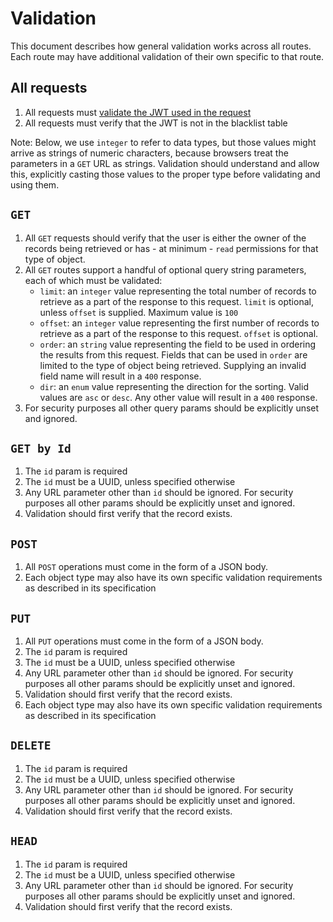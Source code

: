 # Validation

This document describes how general validation works across all routes. Each route may have additional validation of their own specific to that route.

## All requests

1. All requests must [validate the JWT used in the request](https://medium.com/dataseries/public-claims-and-how-to-validate-a-jwt-1d6c81823826)
1. All requests must verify that the JWT is not in the blacklist table

Note: Below, we use `integer` to refer to data types, but those values might arrive
as strings of numeric characters, because browsers treat the parameters in a `GET` URL as strings. Validation should understand and allow this, explicitly casting
those values to the proper type before validating and using them.

## `GET`

1. All `GET` requests should verify that the user is either the owner of the records being retrieved or has - at minimum - `read` permissions for that type of object.
1. All `GET` routes support a handful of optional query string parameters, each of which must be validated:
    * `limit`: an `integer` value representing the total number of records to retrieve as a part of the response to this request. `limit` is optional, unless `offset` is supplied. Maximum value is `100`
    * `offset`: an `integer` value representing the first number of records to retrieve as a part of the response to this request. `offset` is optional.
    * `order`: an `string` value representing the field to be used in ordering the results from this request. Fields that can be used in `order` are limited to the type of object being retrieved. Supplying an invalid field name will result in a `400` response.
    * `dir`: an `enum` value representing the direction for the sorting. Valid values are `asc` or `desc`. Any other value will result in a `400` response.
1. For security purposes all other query params should be explicitly unset and ignored.

## `GET by Id`

 1. The `id` param is required
 1. The `id` must be a UUID, unless specified otherwise
 1. Any URL parameter other than `id` should be ignored. For security purposes all other params should be explicitly unset and ignored.
 1. Validation should first verify that the record exists.

## `POST`

 1. All `POST` operations must come in the form of a JSON body.
 1. Each object type may also have its own specific validation requirements as described in its specification

## `PUT`

 1. All `PUT` operations must come in the form of a JSON body.
 1. The `id` param is required
 1. The `id` must be a UUID, unless specified otherwise
 1. Any URL parameter other than `id` should be ignored. For security purposes all other params should be explicitly unset and ignored.
 1. Validation should first verify that the record exists.
 1. Each object type may also have its own specific validation requirements as described in its specification

## `DELETE`

 1. The `id` param is required
 1. The `id` must be a UUID, unless specified otherwise
 1. Any URL parameter other than `id` should be ignored. For security purposes all other params should be explicitly unset and ignored.
 1. Validation should first verify that the record exists.

## `HEAD`

 1. The `id` param is required
 1. The `id` must be a UUID, unless specified otherwise
 1. Any URL parameter other than `id` should be ignored. For security purposes all other params should be explicitly unset and ignored.
 1. Validation should first verify that the record exists.

